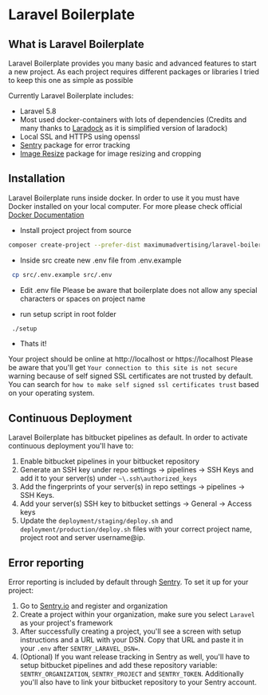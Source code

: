 # Laravel Boilerplate

## What is Laravel Boilerplate

Laravel Boilerplate provides you many basic and advanced features to start a new project.
As each project requires different packages or libraries I tried to keep this one as simple as possible

Currently Laravel Boilerplate includes:

* Laravel 5.8
* Most used docker-containers with lots of dependencies (Credits and many thanks to [Laradock](https://github.com/laradock/laradock) as it is simplified version of laradock)
* Local SSL and HTTPS using openssl
* [Sentry](https://github.com/getsentry/sentry-laravel) package for error tracking 
* [Image Resize](https://github.com/MaximumAdvertising/laravel-image-resize) package for image resizing and cropping

## Installation

Laravel Boilerplate runs inside docker. In order to use it you must have Docker installed on your local computer. For more please check official [Docker Documentation](https://docs.docker.com/install)

* Install project project from source

```bash
composer create-project --prefer-dist maximumadvertising/laravel-boilerplate myproject
```
* Inside src create new .env file from .env.example
```bash
 cp src/.env.example src/.env
```

* Edit .env file Please be aware that boilerplate does not allow any special characters or spaces on project name

* run setup script in root folder

```bash
 ./setup
```
* Thats it!

Your project should be online at http://localhost or https://localhost
Please be aware that you'll get `Your connection to this site is not secure` warning because of self signed SSL certificates are not trusted by default. You can search for `how to make self signed ssl certificates trust` based on your operating system.

## Continuous Deployment

Laravel Boilerplate has bitbucket pipelines as default. In order to activate continuous deployment you'll have to:
1) Enable bitbucket pipelines in your bitbucket repository
2) Generate an SSH key under repo settings -> pipelines -> SSH Keys and add it to your server(s) under `~\.ssh\authorized_keys`
3) Add the fingerprints of your server(s) in repo settings -> pipelines -> SSH Keys.
4) Add your server(s) SSH key to bitbucket settings -> General -> Access keys
5) Update the `deployment/staging/deploy.sh` and `deployment/production/deploy.sh` files with your correct project name, project root and server username@ip.


## Error reporting

Error reporting is included by default through [Sentry](https://github.com/getsentry/sentry-laravel). To set it up for your project:
1) Go to [Sentry.io](https://sentry.io) and register and organization 
2) Create a project within your organization, make sure you select `Laravel` as your project's framework
3) After successfully creating a project, you'll see a screen with setup instructions and a URL with your DSN. Copy that URL and paste it in your `.env` after `SENTRY_LARAVEL_DSN=`.
4) (Optional) If you want release tracking in Sentry as well, you'll have to setup bitbucket pipelines and add these repository variable: `SENTRY_ORGANIZATION`, `SENTRY_PROJECT` and `SENTRY_TOKEN`. Additionally you'll also have to link your bitbucket repository to your Sentry account.